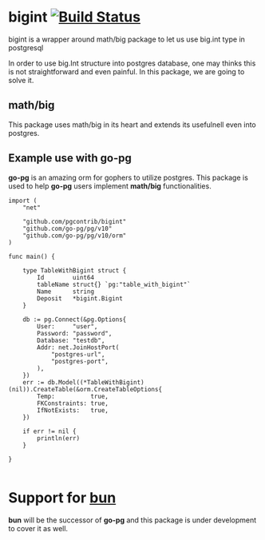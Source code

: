 # bigint [![Build Status](http://ci.100g.ir/api/badges/pgcontrib/bigint/status.svg)](http://ci.100g.ir/pgcontrib/bigint)

bigint is a wrapper around math/big package to let us use big.int type in postgresql

In order to use big.Int structure into postgres database, one may thinks this is not straightforward and even painful.
In this package, we are going to solve it.

## math/big

This package uses math/big in its heart and extends its usefulnell even into postgres.

## Example use with go-pg

**go-pg** is an amazing orm for gophers to utilize postgres. This package is used to help **go-pg** users implement **math/big** functionalities.

```
import (
	"net"

	"github.com/pgcontrib/bigint"
	"github.com/go-pg/pg/v10"
	"github.com/go-pg/pg/v10/orm"
)

func main() {

	type TableWithBigint struct {
		Id        uint64
		tableName struct{} `pg:"table_with_bigint"`
		Name      string
		Deposit   *bigint.Bigint
	}

	db := pg.Connect(&pg.Options{
		User:     "user",
		Password: "password",
		Database: "testdb",
		Addr: net.JoinHostPort(
			"postgres-url",
			"postgres-port",
		),
	})
	err := db.Model((*TableWithBigint)(nil)).CreateTable(&orm.CreateTableOptions{
		Temp:          true,
		FKConstraints: true,
		IfNotExists:   true,
	})

	if err != nil {
		println(err)
	}

}


```

# Support for [bun](https://github.com/uptrace/bun)

**bun** will be the successor of **go-pg** and this package is under development to cover it as well.
